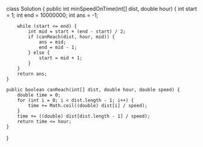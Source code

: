 class Solution {
    public int minSpeedOnTime(int[] dist, double hour) {
        int start = 1;
        int end = 10000000;
        int ans = -1;
        
        while (start <= end) {
            int mid = start + (end - start) / 2;
            if (canReach(dist, hour, mid)) {
                ans = mid;
                end = mid - 1;
            } else {
                start = mid + 1;
            }
        }
        return ans;
    }

    public boolean canReach(int[] dist, double hour, double speed) {
        double time = 0;
        for (int i = 0; i < dist.length - 1; i++) {
            time += Math.ceil((double) dist[i] / speed);
        }
        time += ((double) dist[dist.length - 1] / speed);
        return time <= hour;
    }
}
